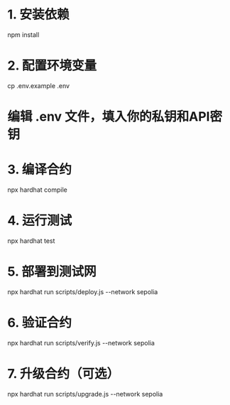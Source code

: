 # 1. 安装依赖
npm install

# 2. 配置环境变量
cp .env.example .env
# 编辑 .env 文件，填入你的私钥和API密钥

# 3. 编译合约
npx hardhat compile

# 4. 运行测试
npx hardhat test

# 5. 部署到测试网
npx hardhat run scripts/deploy.js --network sepolia

# 6. 验证合约
npx hardhat run scripts/verify.js --network sepolia

# 7. 升级合约（可选）
npx hardhat run scripts/upgrade.js --network sepolia